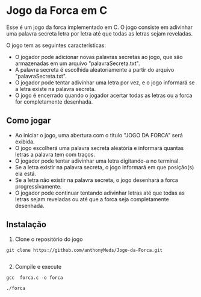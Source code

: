 
# Jogo da Forca em C

Esse é um jogo da forca implementado em C. O jogo consiste em adivinhar uma palavra secreta letra por letra até que todas as letras sejam reveladas.


O jogo tem as seguintes características: 

* O jogador pode adicionar novas palavras secretas ao jogo, que são armazenadas em um arquivo "palavraSecreta.txt".
* A palavra secreta é escolhida aleatoriamente a partir do arquivo "palavraSecreta.txt".
* O jogador pode tentar adivinhar uma letra por vez, e o jogo informará se a letra existe na palavra secreta.
* O jogo é encerrado quando o jogador acertar todas as letras ou a forca for completamente desenhada.

## Como jogar

* Ao iniciar o jogo, uma abertura com o título "JOGO DA FORCA" será exibida.
* O jogo escolherá uma palavra secreta aleatória e informará quantas letras a palavra tem com traços.
* O jogador pode tentar adivinhar uma letra digitando-a no terminal.
* Se a letra existir na palavra secreta, o jogo informará em que posição(s) ela está.
* Se a letra não existir na palavra secreta, o jogo desenhará a forca progressivamente.
* O jogador pode continuar tentando adivinhar letras até que todas as letras sejam reveladas ou até que a forca seja completamente desenhada.

## Instalação

1. Clone o repositório do jogo

```
git clone https://github.com/anthonyMeds/Jogo-da-Forca.git


```
2. Compile e execute

```
gcc  forca.c -o forca

./forca

```
    
